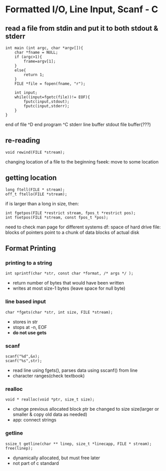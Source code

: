 # Formatted I/O, Line Input, Scanf - C


## read a file from stdin and put it to both stdout & stderr
    int main (int argc, char *argv[]){
    	char *fname = NULL;
    	if (argc>1){
    		frame=argv[1];
    	}
    	else{
    		return 1;
    	}
        FILE *file = fopen(fname, "r");
    
        int input;
        while((input=fgetc(file))!= EOF){
    	    fputc(input,stdout);
    	    fputc(input,stderr);
        }
    }

end of file ^D
end program ^C
stderr line buffer
stdout file buffer(???)
## re-reading 

    void rewind(FILE *stream);

changing location of a file to the beginning
fseek: move to some location

## getting location

    long ftell(FILE * stream);
    off_t ftello(FILE *stream);

if is larger than a long in size, then:

    int fgetpos(FILE *restrict stream, fpos_t *restrict pos);
    int fsetpos(FILE *stream, const fpos_t *pos);

need to check man page for different systems
df: space of hard drive
file: blocks of pointers point to a chunk of data blocks of actual disk

## Format Printing
### printing to a string

    int sprintf(char *str, const char *format, /* args */ );

- return number of bytes that would have been written
- writes at most size-1 bytes (leave space for null byte)

### line based input

    char *fgets(char *str, int size, FILE *stream);

- stores in str
- stops at -n, EOF
- **do not use gets**

### scanf   

    scanf("%d",&x);
    scanf("%s",str);

- read line using fgets(), parses data using sscanf() from line
- character ranges(check textbook)
### realloc
	void * realloc(void *ptr, size_t size);
- change previous allocated block ptr be changed to size size(larger or smaller & copy old data as needed)
- app: connect strings
### getline
	ssize_t getline(char ** linep, size_t *linecapp, FILE * stream);
	free(linep);

- dynamically allocated, but must free later
- not part of c standard



